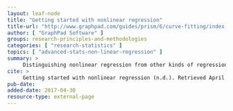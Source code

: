```yaml
---
layout: leaf-node
title: "Getting started with nonlinear regression"
title-url: "http://www.graphpad.com/guides/prism/6/curve-fitting/index.htm?stat_other_kinds_of_regression.htm"
author: [ "GraphPad Software" ]
groups: research-principles-and-methodologies
categories: [ "research-statistics" ]
topics: [ "advanced-stats-non-linear-regression" ]
summary: >
     Distinguishing nonlinear regression from other kinds of regression
cite: >
     Getting started with nonlinear regression (n.d.). Retrieved April 30, 2017, from http://www.graphpad.com/guides/prism/6/curve-fitting/index.htm?stat_other_kinds_of_regression.htm
pub-date: 
added-date: 2017-04-30
resource-type: external-page
---
```

